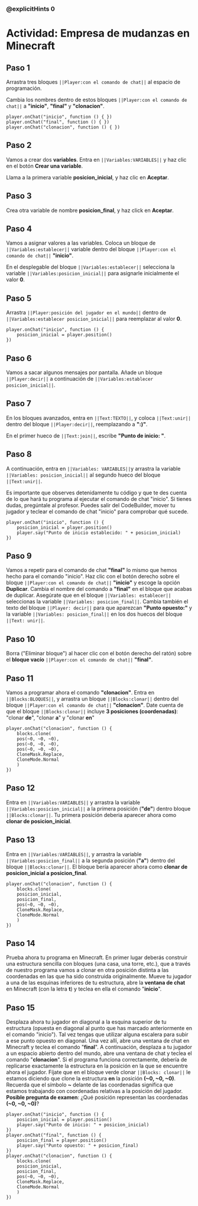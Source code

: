 ### @explicitHints 0
# Actividad: Empresa de mudanzas en Minecraft

## Paso 1
Arrastra tres bloques ``||Player:con el comando de chat||`` al espacio de programación.

Cambia los nombres dentro de estos bloques ``||Player:con el comando de chat||`` a **"inicio"**, **"final"** y **"clonacion"**.

```blocks
player.onChat("inicio", function () { })
player.onChat("final", function () { })
player.onChat("clonacion", function () { })
```

## Paso 2
Vamos a crear dos **variables**. Entra en ``||Variables:VARIABLES||`` y haz clic en el botón **Crear una variable**. 

Llama a la primera variable **posicion_inicial**, y haz clic en **Aceptar**.

## Paso 3
Crea otra variable de nombre **posicion_final**, y haz click en **Aceptar**.

## Paso 4
Vamos a asignar valores a las variables. Coloca un bloque de  ``||Variables:establecer||`` variable dentro del bloque ``||Player:con el comando de chat||`` **"inicio"**.

En el desplegable del bloque ``||Variables:establecer||`` selecciona la variable ``||Variables:posicion_inicial||`` para asignarle inicialmente el valor **0**.

## Paso 5
Arrastra ``||Player:posición del jugador en el mundo||`` dentro de ``||Variables:establecer posicion_inicial||`` para reemplazar al valor **0**.

```blocks
player.onChat("inicio", function () {
    posicion_inicial = player.position()
})
```
## Paso 6
Vamos a sacar algunos mensajes por pantalla. Añade un bloque ``||Player:decir||`` a continuación de ``||Variables:establecer posicion_inicial||``. 

## Paso 7
En los bloques avanzados, entra en ``||Text:TEXTO||``, y coloca ``||Text:unir||`` dentro del bloque ``||Player:decir||``, reemplazando a **":)"**.

En el primer hueco de ``||Text:join||``, escribe **"Punto de inicio: "**.

## Paso 8
A continuación, entra en ``||Variables: VARIABLES||``y arrastra la variable ``||Variables: posicion_inicial||`` al segundo hueco del bloque ``||Text:unir||``.

Es importante que observes detenidamente tu código y que te des cuenta de lo que hará tu programa al ejecutar el comando de chat "inicio". Si tienes dudas, pregúntale al profesor. Puedes salir del CodeBuilder, mover tu jugador y teclear el comando de chat "inicio" para comprobar qué sucede.

```blocks
player.onChat("inicio", function () {
    posicion_inicial = player.position()
    player.say("Punto de inicio establecido: " + posicion_inicial)
})
```

## Paso 9
Vamos a repetir para el comando de chat **"final"** lo mismo que hemos hecho para el comando "inicio". Haz clic con el botón derecho sobre el bloque ``||Player:con el comando de chat||`` **"inicio"** y escoge la opción **Duplicar**. Cambia el nombre del comando  a **"final"** en el bloque que acabas de duplicar. 
Asegúrate que en el bloque ``||Variables: establecer||`` seleccionas la variable ``||Variables: posicion_final||``.
Cambia también el texto del bloque ``||Player: decir||`` para que aparezcan **"Punto opuesto:"** y la variable ``||Variables: posicion_final||`` en los dos huecos del bloque ``||Text: unir||``. 

## Paso 10
Borra ("Eliminar bloque") al hacer clic con el botón derecho del ratón) sobre el **bloque vacío** ``||Player:con el comando de chat||`` **"final"**.

## Paso 11
Vamos a programar ahora el comando **"clonacion"**. Entra en ``||Blocks:BLOQUES||``, y arrastra un bloque ``||Blocks:clonar||`` dentro del bloque ``||Player:con el comando de chat||`` **"clonacion"**.
Date cuenta de que el bloque ``||Blocks:clonar||`` incluye **3 posiciones (coordenadas)**: "clonar **de**", "clonar **a**" y "clonar **en**" 

``` blocks
player.onChat("clonacion", function () {
    blocks.clone(
    pos(~0, ~0, ~0),
    pos(~0, ~0, ~0),
    pos(~0, ~0, ~0),
    CloneMask.Replace,
    CloneMode.Normal
    )
})
```

## Paso 12
Entra en ``||Variables:VARIABLES||`` y arrastra la variable ``||Variables:posicion_inicial||`` a la primera posición (**"de"**) dentro bloque ``||Blocks:clonar||``. Tu primera posición deberia aparecer ahora como **clonar de posicion_inicial**.

## Paso 13
Entra en ``||Variables:VARIABLES||``, y arrastra la variable ``||Variables:posicion_final||`` a la segunda posición (**"a"**) dentro del bloque ``||Blocks:clonar||``. El bloque bería aparecer ahora como **clonar de posicion_inicial a posicion_final**.

```blocks
player.onChat("clonacion", function () {
    blocks.clone(
    posicion_inicial,
    posicion_final,
    pos(~0, ~0, ~0),
    CloneMask.Replace,
    CloneMode.Normal
    )
})
```

## Paso 14
Prueba ahora tu programa en Minecraft. En primer lugar deberás construir una estructura sencilla con bloques (una casa, una torre, etc.), que a través de nuestro programa vamos a clonar en otra posición distinta a las coordenadas en las que ha sido construida originalmente. 
Mueve tu jugador a una de las esquinas inferiores de tu estructura, abre la **ventana de chat** en Minecraft (con la letra **t**) y teclea en ella el comando "**inicio**". 

## Paso 15
Desplaza ahora tu jugador en diagonal a la esquina superior de tu estructura  (opuesta en diagonal al punto que has marcado anteriormente en el comando "inicio"). Tal vez tengas que utilizar alguna escalera para subir a ese punto opuesto en diagonal. Una vez allí, abre una ventana de chat en Minecraft y teclea el comando "**final**".
A continuación, desplaza a tu jugador a un espacio abierto dentro del mundo, abre una ventana de chat y teclea el comando "**clonacion**". Si el programa funciona correctamente, debería de replicarse exactamente la estructura en la posición en la que se encuentre ahora el jugador. Fíjate que en el bloque verde clonar ``||Blocks: clonar||`` le estamos diciendo que clone la estructura **en** la posición **(~0, ~0, ~0)**. Recuerda que el símbolo **~** delante de las coordenadas significa que estamos trabajando con coordenadas relativas a la posición del jugador. **Posible pregunta de examen**: ¿Qué posición representan las coordenadas **(~0, ~0, ~0)**?

``` blocks
player.onChat("inicio", function () {
    posicion_inicial = player.position()
    player.say("Punto de inicio: " + posicion_inicial)
})
player.onChat("final", function () {
    posicion_final = player.position()
    player.say("Punto opuesto: " + posicion_final)
})
player.onChat("clonacion", function () {
    blocks.clone(
    posicion_inicial,
    posicion_final,
    pos(~0, ~0, ~0),
    CloneMask.Replace,
    CloneMode.Normal
    )
})
```
    
